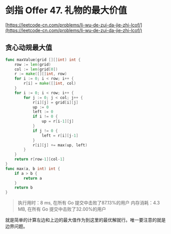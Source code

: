 # 剑指 Offer 47. 礼物的最大价值
[https://leetcode-cn.com/problems/li-wu-de-zui-da-jie-zhi-lcof/](https://leetcode-cn.com/problems/li-wu-de-zui-da-jie-zhi-lcof/)

## 贪心动规最大值
```go
func maxValue(grid [][]int) int {
	row := len(grid)
	col := len(grid[0])
	r := make([][]int, row)
	for i := 0; i < row; i++ {
		r[i] = make([]int, col)
	}
	for i := 0; i < row; i++ {
		for j := 0; j < col; j++ {
			r[i][j] = grid[i][j]
			up := 0
			left := 0
			if i != 0 {
				up = r[i-1][j]
			}
			if j != 0 {
				left = r[i][j-1]
			}
			r[i][j] += max(up, left)
		}
	}
	return r[row-1][col-1]
}
func max(a, b int) int {
	if a > b {
		return a
	}
	return b
}

```

>执行用时：8 ms, 在所有 Go 提交中击败了87.13%的用户
内存消耗：4.3 MB, 在所有 Go 提交中击败了32.00%的用户

就是简单的计算左边和上边的最大值作为到这里的最优解就行。唯一要注意的就是边界问题。